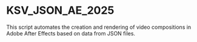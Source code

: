 # KSV_JSON_AE_2025
This script automates the creation and rendering of video compositions in Adobe After Effects based on data from JSON files.
